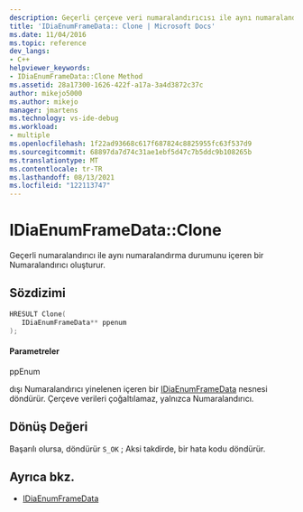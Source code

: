 ```yaml
---
description: Geçerli çerçeve veri numaralandırıcısı ile aynı numaralandırma durumunu içeren bir Numaralandırıcı oluşturur.
title: 'IDiaEnumFrameData:: Clone | Microsoft Docs'
ms.date: 11/04/2016
ms.topic: reference
dev_langs:
- C++
helpviewer_keywords:
- IDiaEnumFrameData::Clone Method
ms.assetid: 28a17300-1626-422f-a17a-3a4d3872c37c
author: mikejo5000
ms.author: mikejo
manager: jmartens
ms.technology: vs-ide-debug
ms.workload:
- multiple
ms.openlocfilehash: 1f22ad93668c617f687824c8825955fc63f537d9
ms.sourcegitcommit: 68897da7d74c31ae1ebf5d47c7b5ddc9b108265b
ms.translationtype: MT
ms.contentlocale: tr-TR
ms.lasthandoff: 08/13/2021
ms.locfileid: "122113747"
---
```

# <a name="idiaenumframedataclone"></a>IDiaEnumFrameData::Clone
Geçerli numaralandırıcı ile aynı numaralandırma durumunu içeren bir Numaralandırıcı oluşturur.

## <a name="syntax"></a>Sözdizimi

```C++
HRESULT Clone( 
   IDiaEnumFrameData** ppenum
);
```

#### <a name="parameters"></a>Parametreler
 ppEnum

dışı Numaralandırıcı yinelenen içeren bir [IDiaEnumFrameData](../../debugger/debug-interface-access/idiaenumframedata.md) nesnesi döndürür. Çerçeve verileri çoğaltılamaz, yalnızca Numaralandırıcı.

## <a name="return-value"></a>Dönüş Değeri
 Başarılı olursa, döndürür `S_OK` ; Aksi takdirde, bir hata kodu döndürür.

## <a name="see-also"></a>Ayrıca bkz.
- [IDiaEnumFrameData](../../debugger/debug-interface-access/idiaenumframedata.md)
